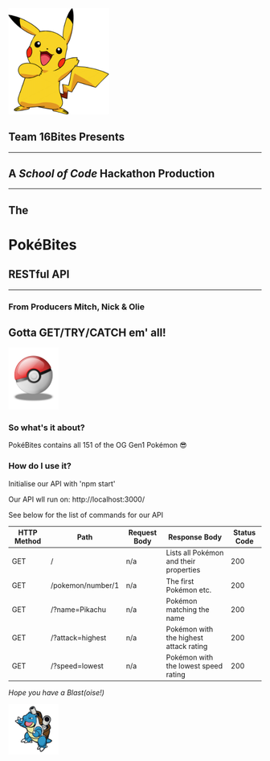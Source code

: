 <!-- ![Pikachu](./images/Pikachu.png) -->
<img src="./images/Pikachu.png" width="200">

## **Team 16Bites Presents**
___

## A *School of Code* Hackathon Production

___
## The 
# PokéBites
## RESTful API
___
### From Producers Mitch, Nick & Olie

## **Gotta GET/TRY/CATCH em' all!**
<img src="./images/Pokeball.png" width="100">

### So what's it about?
PokéBites contains all 151 of the OG Gen1 Pokémon 😎

### How do I use it?

Initialise our API with 'npm start'

Our API wll run on: http://localhost:3000/

See below for the list of commands for our API

<!-- &#124; -->

| HTTP Method    | Path          | Request Body | Response Body | Status Code   |
|----------------|---------------|--------------|---------------|---------------|  
|GET             | /             | n/a          | Lists all Pokémon and their properties | 200
|GET             | /pokemon/number/1    | n/a          | The first Pokémon etc. | 200
|GET             | /?name=Pikachu      | n/a          | Pokémon matching the name | 200
|GET             | /?attack=highest      | n/a          | Pokémon with the highest attack rating | 200
|GET             | /?speed=lowest      | n/a          | Pokémon with the lowest speed rating | 200

*Hope you have a Blast(oise!)* 

<img src="./images/blastoise.png" width="100">
